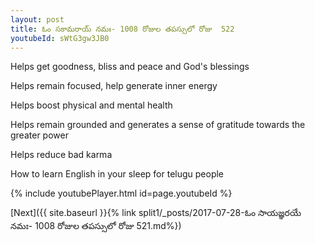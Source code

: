 ```yaml
---
layout: post
title: ఓం సకామరాయ్ నమః- 1008 రోజుల తపస్సులో రోజు  522
youtubeId: sWtG3gw3JB0
---
```

 
 
Helps get goodness, bliss and peace and God's blessings
 
Helps remain focused, help generate inner energy 
 
Helps boost physical and mental health 
 
Helps remain grounded and generates a sense of gratitude towards the greater power 
 
Helps reduce bad karma
 
How to learn English in your sleep for telugu people
 
 
 
 


{% include youtubePlayer.html id=page.youtubeId %}
 
[Next]({{ site.baseurl }}{% link split1/_posts/2017-07-28-ఓం సాయజ్ఞరయే నమః- 1008 రోజుల తపస్సులో రోజు  521.md%})
 
